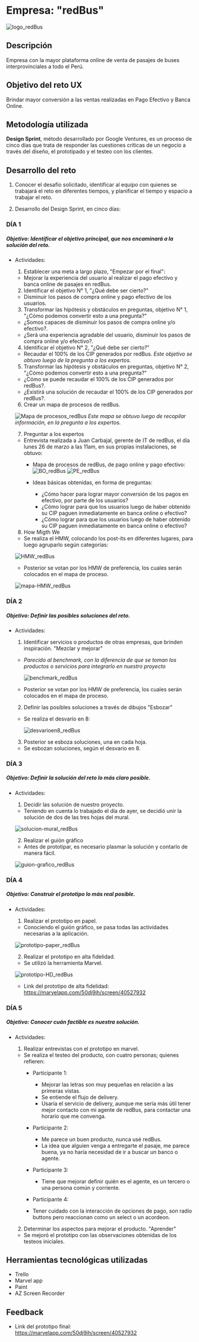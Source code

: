 # Empresa: "redBus"

![logo_redBus](assets/images/logo_redBus.jpg)

## Descripción

Empresa con la mayor plataforma online de venta de pasajes de buses interprovinciales a todo el Perú.

## Objetivo del reto UX

Brindar mayor conversión a las ventas realizadas en Pago Efectivo y Banca Online.

## Metodología utilizada

**Design Sprint**, método desarrollado por Google Ventures, es un proceso de cinco días que trata de responder las cuestiones críticas de un negocio a través del diseño, el prototipado y el testeo con los clientes.

## Desarrollo del reto

1. Conocer el desafío solicitado, identificar al equipo con quienes se trabajará el reto en diferentes tiempos, y planificar el tiempo y espacio a trabajar el reto.

2. Desarrollo del Design Sprint, en cinco días:

 ### DÍA 1
    
 ##### Objetivo: Identificar el objetivo principal, que nos encaminará a la solución del reto.
 
 * Actividades:

    1. Establecer una meta a largo plazo, "Empezar por el final":

      * Mejorar la experiencia del usuario al realizar el pago efectivo y banca online de pasajes en redBus.

    2. Identificar el objetivo N° 1, "¿Qué debe ser cierto?"

      * Disminuir los pasos de compra online y pago efectivo de los usuarios.

    3. Transformar las hipótesis y obstáculos en preguntas, objetivo N° 1, "¿Cómo podemos convertir esto a una pregunta?"

      * ¿Somos capaces de disminuir los pasos de compra online y/o efectivo?.
      * ¿Será una experiencia agradable del usuario, disminuir los pasos de compra online y/o efectivo?.

    4. Identificar el objetivo N° 2, "¿Qué debe ser cierto?"

      * Recaudar el 100% de los CIP generados por redBus.
      *Este objetivo se obtuvo luego de la pregunta a los expertos.*
    
    5. Transformar las hipótesis y obstáculos en preguntas, objetivo N° 2, "¿Cómo podemos convertir esto a una pregunta?"
      
      * ¿Cómo se puede recaudar el 100% de los CIP generados por redBus?.
      * ¿Existirá una solución de recaudar el 100% de los CIP generados por redBus?.
    
    6. Crear un mapa de procesos de redBus.
    
      ![Mapa de procesos_redBus](assets/images/mapa-procesos-Vane.jpg)
       *Este mapa se obtuvo luego de recopilar información, en la pregunta a los expertos.*
    
    7. Preguntar a los expertos
      
      * Entrevista realizada a Juan Carbajal, gerente de IT de redBus, el día lunes 26 de marzo a las 11am, en sus propias instalaciones, se obtuvo:
         * Mapa de procesos de redBus, de pago online y pago efectivo:
          ![BO_redBus](assets/images/mapa-proceso-rb-2.jpg)
          ![PE_redBus](assets/images/mapa-proceso-rb.jpg)
          
         * Ideas básicas obtenidas, en forma de preguntas:
           * ¿Cómo hacer para lograr mayor conversión de los pagos en efectivo, por parte de los usuarios?
           * ¿Cómo lograr para que los usuarios luego de haber obtenido su CIP paguen inmediatamente en banca online o efectivo?
           * ¿Cómo lograr para que los usuarios luego de haber obtenido su CIP paguen inmediatamente en banca online o efectivo?

    8. How Migth We
      
      * Se realiza el HMW, colocando los post-its en diferentes lugares, para luego agruparlo según categorías:
      
      ![HMW_redBus](assets/images/HowMigthWe.jpg)
      
      * Posterior se votan por los HMW de preferencia, los cuales serán colocados en el mapa de proceso.
      
      ![mapa-HMW_redBus](assets/images/mapa-HMW.jpg)

### DÍA 2
    
 ##### Objetivo: Definir las posibles soluciones del reto.
 
 * Actividades:
 
    1. Identificar servicios o productos de otras empresas, que brinden inspiración. "Mezclar y mejorar"
       
     * *Parecido al benchmark, con la diferencia de que se toman los productos o servicios para integrarlo en nuestro proyecto*
            
        ![benchmark_redBus](assets/images/benchmark2.jpg)
        
     * Posterior se votan por los HMW de preferencia, los cuales serán colocados en el mapa de proceso.
      
    2. Definir las posibles soluciones a través de dibujos "Esbozar"
    
     * Se realiza el desvarío en 8:
        
        ![desvarioen8_redBus](assets/images/desvario-8.jpg)
        
    3. Posterior se esboza soluciones, una en cada hoja.
    
     * Se esbozan soluciones, según el desvario en 8.
    

 ### DÍA 3
    
 ##### Objetivo: Definir la solución del reto lo más claro posible.
 
 * Actividades:
 
    1. Decidir las solución de nuestro proyecto.
     
      * Teniendo en cuenta lo trabajado el día de ayer, se decidió unir la solución de dos de las tres hojas del mural.
      
    ![solucion-mural_redBus](assets/images/solucion-mural.jpg)
      
    2. Realizar el guión gráfico
    
      * Antes de prototipar, es necesario plasmar la solución y contarlo de manera fácil.
    
    ![guion-grafico_redBus](assets/images/guion-grafico.jpg)
        
 ### DÍA 4
    
 ##### Objetivo: Construir el prototipo lo más real posible.
 
 * Actividades:
 
    1. Realizar el prototipo en papel.
     
      * Conociendo el guión gráfico, se pasa todas las actividades necesarias a la aplicación.
      
    ![prototipo-paper_redBus](assets/images/prototipo-paper.jpg)
      
    2. Realizar el prototipo en alta fidelidad.
    
      * Se utilizó la herramienta Marvel.
    
    ![prototipo-HD_redBus](assets/images/prototipo-alta-fidelidad.png)
        
      * Link del prototipo de alta fidelidad:  https://marvelapp.com/50dj9ih/screen/40527932
 
 ### DÍA 5
    
 ##### Objetivo: Conocer cuán factible es nuestra solución.
 
 * Actividades:
 
    1. Realizar entrevistas con el prototipo en marvel.
     
      * Se realiza el testeo del producto, con cuatro personas; quienes refieren:
        - Participante 1: 
          - Mejorar las letras son muy pequeñas en relación a las primeras vistas.
          - Se entiende el flujo de delivery.
          - Usaría el servicio de delivery, aunque me sería más útil tener mejor contacto con mi agente de redBus, para contactar una horario que me convenga.
        
        - Participante 2: 
          - Me parece un buen producto, nunca usé redBus.
          - La idea que alguien venga a entregarte el pasaje, me parece buena, ya no haría necesidad de ir a buscar un banco o agente.
        
        - Participante 3: 
          - Tiene que mejorar definir quién es el agente, es un tercero o una persona común y corriente.
          
         - Participante 4: 
          - Tener cuidado con la interacción de opciones de pago, son radio buttons pero reaccionan como un select o un acordeon.
        
    2. Determinar los aspectos para mejorar el producto. "Aprender"
    
     * Se mejoró el prototipo con las observaciones obtenidas de los testeos iniciales.
         
## Herramientas tecnológicas utilizadas

   * Trello
   * Marvel app
   * Paint
   * AZ Screen Recorder
   
## Feedback

   * Link del prototipo final:  https://marvelapp.com/50dj9ih/screen/40527932